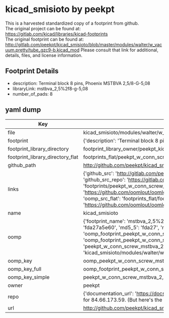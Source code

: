 # kicad_smisioto by peekpt  
This is a harvested standardized copy of a footprint from github.  
The original project can be found at:  
https://gitlab.com/kicad/libraries/kicad-footprints  
The original footprint can be found at:
http://gitlab.com/peekpt/kicad_smisioto/blob/master/modules/walter/w_vacuum.pretty/tube_gzc9-b.kicad_mod
Please consult that link for additional, details, files, and license information.  
## Footprint Details
* description: Terminal block 8 pins, Phoenix MSTBVA 2,5/8-G-5,08  
* libraryLink: mstbva_2,5%2f8-g-5,08  
* number_of_pads: 8  
## yaml dump  
| Key | Value |  
| --- | --- |  
| file | kicad_smisioto/modules/walter/w_conn_screw.pretty/mstbva_2,5%2f8-g-5,08.kicad_mod |  
| footprint | {'description': 'Terminal block 8 pins, Phoenix MSTBVA 2,5/8-G-5,08', 'libraryLink': 'mstbva_2,5%2f8-g-5,08', 'number_of_pads': 8} |  
| footprint_library_directory | footprint_library_owner/peekpt_kicad_smisioto |  
| footprint_library_directory_flat | footprints_flat/peekpt_w_conn_screw_mstbva_2,5%2f8_g_5,08/working |  
| github_path | http://github.com/peekpt/kicad_smisioto/blob/master/modules/walter/w_conn_screw.pretty/mstbva_2,5%2f8-g-5,08.kicad_mod |  
| links | {'github_src': 'http://gitlab.com/peekpt/kicad_smisioto/blob/master/modules/walter/w_vacuum.pretty/tube_gzc9-b.kicad_mod', 'github_src_repo': 'https://gitlab.com/kicad/libraries/kicad-footprints', 'oomp_bot': 'footprints/peekpt_w_conn_screw_mstbva_2,5%2f8_g_5,08/working', 'oomp_bot_github': 'https://github.com/oomlout/oomlout_oomp_footprint_bot/tree/main/footprints/peekpt_w_conn_screw_mstbva_2,5%2f8_g_5,08/working', 'oomp_src_flat': 'footprints_flat/footprints_flat/peekpt_w_conn_screw_mstbva_2,5%2f8_g_5,08/working', 'oomp_src_flat_github': 'https://github.com/oomlout/oomlout_oomp_footprint_src/tree/main/footprints_flat/peekpt_w_conn_screw_mstbva_2,5%2f8_g_5,08/working'} |  
| name | kicad_smisioto |  
| oomp | {'footprint_name': 'mstbva_2,5%2f8_g_5,08', 'library_name': 'w_conn_screw', 'md5': 'fda27a5e60c6c06836b1e1af05c1af1a', 'md5_10': 'fda27a5e60', 'md5_5': 'fda27', 'md5_6': 'fda27a', 'oomp_key': 'oomp_peekpt_w_conn_screw_mstbva_2,5%2f8_g_5,08', 'oomp_key_extra': 'oomp_footprint_peekpt_w_conn_screw_mstbva_2,5%2f8_g_5,08', 'oomp_key_full': 'oomp_footprint_peekpt_w_conn_screw_mstbva_2,5%2f8_g_5,08_fda27a', 'oomp_key_simple': 'peekpt_w_conn_screw_mstbva_2,5%2f8_g_5,08', 'original_filename': 'kicad_smisioto/modules/walter/w_conn_screw.pretty/mstbva_2,5%2f8-g-5,08.kicad_mod', 'owner_name': 'peekpt'} |  
| oomp_key | oomp_peekpt_w_conn_screw_mstbva_2,5%2f8_g_5,08 |  
| oomp_key_full | oomp_footprint_peekpt_w_conn_screw_mstbva_2,5%2f8_g_5,08 |  
| oomp_key_simple | peekpt_w_conn_screw_mstbva_2,5%2f8_g_5,08 |  
| owner | peekpt |  
| repo | {'documentation_url': 'https://docs.github.com/rest/overview/resources-in-the-rest-api#rate-limiting', 'message': "API rate limit exceeded for 84.66.173.59. (But here's the good news: Authenticated requests get a higher rate limit. Check out the documentation for more details.)"} |  
| url | http://github.com/peekpt/kicad_smisioto |  

